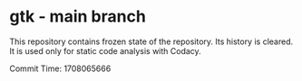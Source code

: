 # gtk - main branch

This repository contains frozen state of the repository.
Its history is cleared. It is used only for static code
analysis with Codacy.

Commit Time: 1708065666
